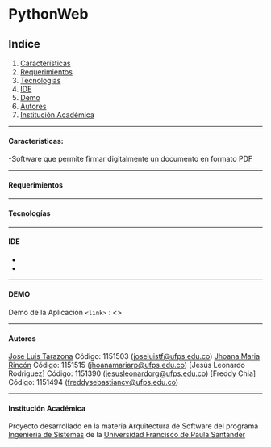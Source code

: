 
# PythonWeb

## Indice

1. [Características](#caracteristicas)
2. [Requerimientos](#requerimientos)
3. [Tecnologias](#tecnologias)
4. [IDE](#ide)
5. [Demo](#demo)
6. [Autores](#autores)
7. [Institución Académica](#institución-académica)


---

#### Características:
-Software que permite firmar digitalmente un documento en formato PDF

---
#### Requerimientos


---

#### Tecnologías



---

#### IDE

-
-

---

#### DEMO

Demo de la Aplicación 
`<link>` : <>

---

#### Autores

[Jose Luis Tarazona](<https://github.com/JoseLuisTF>) Código: 1151503 (<joseluistf@ufps.edu.co>)
[Jhoana Maria Rincón](<https://github.com/JhoanaMaria>) Código: 1151515 (<jhoanamariarp@ufps.edu.co>)
[Jesús Leonardo Rodriguez] Código: 1151390 (<jesusleonardorg@ufps.edu.co>)
[Freddy Chia] Código: 1151494 (<freddysebastiancv@ufps.edu.co>)

---

#### Institución Académica
Proyecto desarrollado en la materia Arquitectura de Software del programa [Ingenieria de Sistemas](<https://ingsistemas.cloud.ufps.edu.co/>) de la [Universidad Francisco de Paula Santander](<https://ww2.ufps.edu.co/>)
